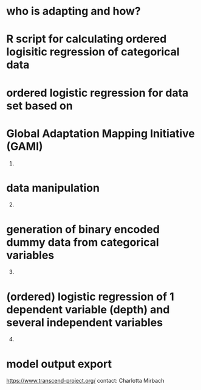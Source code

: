 # who is adapting and how?

# R script for calculating ordered logisitic regression of categorical data

# ordered logistic regression for data set based on 
# Global Adaptation Mapping Initiative (GAMI)

1)
# data manipulation

2)
# generation of binary encoded dummy data from categorical variables

3)
# (ordered) logistic regression of 1 dependent variable (depth) and several independent variables

4)
# model output export

https://www.transcend-project.org/
contact: Charlotta Mirbach

